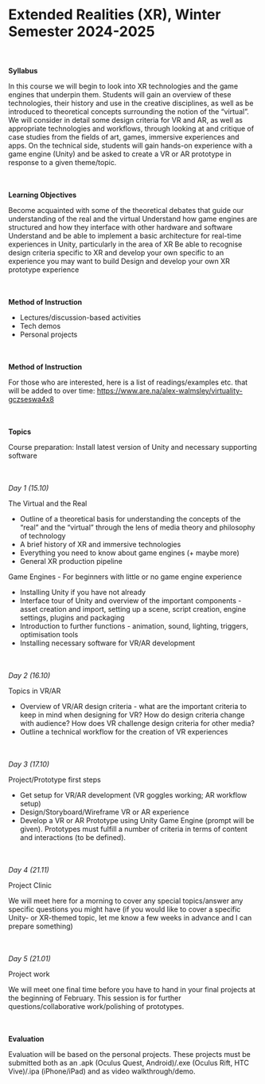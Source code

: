 # Extended Realities (XR), Winter Semester 2024-2025

<br/><br/>
**Syllabus**

In this course we will begin to look into XR technologies and the game engines that underpin them. Students will gain an overview of these technologies, their history and use in the creative disciplines, as well as be introduced to theoretical concepts surrounding the notion of the “virtual”. We will consider in detail some design criteria for VR and AR, as well as appropriate technologies and workflows, through looking at and critique of case studies from the fields of art, games, immersive experiences and apps. On the technical side, students will gain hands-on experience with a game engine (Unity) and be asked to create a VR or AR prototype in response to a given theme/topic.

<br/><br/>
**Learning Objectives**

Become acquainted with some of the theoretical debates that guide our understanding of the real and the virtual
Understand how game engines are structured and how they interface with other hardware and software
Understand and be able to implement a basic architecture for real-time experiences in Unity, particularly in the area of XR
Be able to recognise design criteria specific to XR and develop your own specific to an experience you may want to build
Design and develop your own XR prototype experience

<br/><br/>
**Method of Instruction**

- Lectures/discussion-based activities
- Tech demos
- Personal projects

<br/><br/>
**Method of Instruction**

For those who are interested, here is a list of readings/examples etc. that will be added to over time: https://www.are.na/alex-walmsley/virtuality-gczseswa4x8

<br/><br/>
**Topics**

Course preparation: Install latest version of Unity and necessary supporting software

<br/><br/>
*Day 1 (15.10)*

The Virtual and the Real

- Outline of a theoretical basis for understanding the concepts of the “real” and the “virtual” through the lens of media theory and philosophy of technology
- A brief history of XR and immersive technologies
- Everything you need to know about game engines (+ maybe more)
- General XR production pipeline

Game Engines - For beginners with little or no game engine experience

- Installing Unity if you have not already
- Interface tour of Unity and overview of the important components - asset creation and import, setting up a scene, script creation, engine settings, plugins and packaging
- Introduction to further functions - animation, sound, lighting, triggers, optimisation tools
- Installing necessary software for VR/AR development

<br/><br/>
*Day 2 (16.10)*

Topics in VR/AR

- Overview of VR/AR design criteria - what are the important criteria to keep in mind when designing for VR? How do design criteria change with audience? How does VR challenge design criteria for other media?
- Outline a technical workflow for the creation of VR experiences

<br/><br/>
*Day 3 (17.10)*

Project/Prototype first steps

- Get setup for VR/AR development (VR goggles working; AR workflow setup)
- Design/Storyboard/Wireframe VR or AR experience
- Develop a VR or AR Prototype using Unity Game Engine (prompt will be given). Prototypes must fulfill a number of criteria in terms of content and interactions (to be defined).

<br/><br/>
*Day 4 (21.11)*

Project Clinic

We will meet here for a morning to cover any special topics/answer any specific questions you might have (if you would like to cover a specific Unity- or XR-themed topic, let me know a few weeks in advance and I can prepare something)

<br/><br/>
*Day 5 (21.01)*

Project work

We will meet one final time before you have to hand in your final projects at the beginning of February. This session is for further questions/collaborative work/polishing of prototypes.

<br/><br/>
**Evaluation**

Evaluation will be based on the personal projects. These projects must be submitted both as an .apk (Oculus Quest, Android)/.exe (Oculus Rift, HTC Vive)/.ipa (iPhone/iPad) and as video walkthrough/demo.
